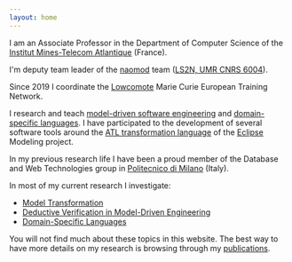 ```yaml
---
layout: home
---
```


I am an Associate Professor in the Department of Computer Science of the [Institut Mines-Telecom Atlantique](http://www.imt-atlantique.fr/) (France). 

I'm deputy team leader of the [naomod](https://naomod.github.io/) team ([LS2N, UMR CNRS 6004](http://ls2n.fr/)). 

Since 2019 I coordinate the [Lowcomote](https://www.lowcomote.eu/) Marie Curie European Training Network.

I research and teach [model-driven software engineering](https://en.wikipedia.org/wiki/Model-driven_engineering) and [domain-specific languages](https://en.wikipedia.org/wiki/Domain-specific_language). I have participated to the development of several software tools around the [ATL transformation language](https://www.eclipse.org/atl/) of the [Eclipse](https://eclipse.org/) Modeling project.

In my previous research life I have been a proud member of the Database and Web Technologies group in [Politecnico di Milano](http://www.polimi.it/en/english-version/) (Italy).

In most of my current research I investigate:

* [Model Transformation](http://web.emn.fr/x-info/atlanmod/index.php?title=Model_Transformation)
* [Deductive Verification in Model-Driven Engineering](http://web.emn.fr/x-info/atlanmod/index.php?title=Model_Quality)
* [Domain-Specific Languages](https://en.wikipedia.org/wiki/Domain-specific_language)

You will not find much about these topics in this website. The best way to have more details on my research is browsing through my [publications](publications).
